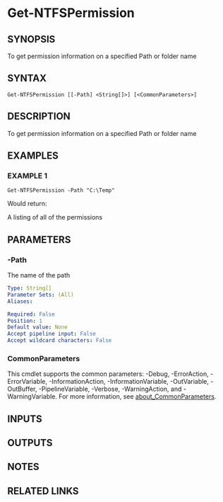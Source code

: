 ﻿---
external help file: PoshFunctions-help.xml
Module Name: poshfunctions
online version: https://gallery.technet.microsoft.com/scriptcenter/Get-MachineType-VM-or-ff43f3a9
schema: 2.0.0
---

# Get-NTFSPermission

## SYNOPSIS
To get permission information on a specified Path or folder name

## SYNTAX

```
Get-NTFSPermission [[-Path] <String[]>] [<CommonParameters>]
```

## DESCRIPTION
To get permission information on a specified Path or folder name

## EXAMPLES

### EXAMPLE 1
```
Get-NTFSPermission -Path "C:\Temp"
```

Would return:

A listing of all of the permissions

## PARAMETERS

### -Path
The name of the path

```yaml
Type: String[]
Parameter Sets: (All)
Aliases:

Required: False
Position: 1
Default value: None
Accept pipeline input: False
Accept wildcard characters: False
```

### CommonParameters
This cmdlet supports the common parameters: -Debug, -ErrorAction, -ErrorVariable, -InformationAction, -InformationVariable, -OutVariable, -OutBuffer, -PipelineVariable, -Verbose, -WarningAction, and -WarningVariable. For more information, see [about_CommonParameters](http://go.microsoft.com/fwlink/?LinkID=113216).

## INPUTS

## OUTPUTS

## NOTES

## RELATED LINKS
